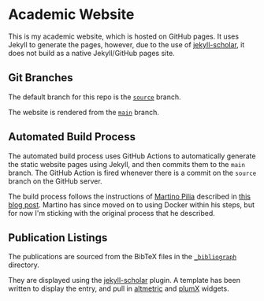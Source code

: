 # Academic Website

This is my academic website, which is hosted on GitHub pages. It uses Jekyll to generate the pages, however, due to the use of [jekyll-scholar](https://github.com/inukshuk/jekyll-scholar), it does not build as a native Jekyll/GitHub pages site.

## Git Branches

The default branch for this repo is the [`source`](https://github.com/AlasdairGray/AlasdairGray.github.io/tree/source) branch.

The website is rendered from the [`main`](https://github.com/AlasdairGray/AlasdairGray.github.io/tree/main) branch. 


## Automated Build Process

The automated build process uses GitHub Actions to automatically generate the static website pages using Jekyll, and then commits them to the `main` branch. The GitHub Action is fired whenever there is a commit on the `source` branch on the GitHub server.

The build process follows the instructions of [Martino Pilia](https://martinopilia.com/) described in [this blog post](https://martinopilia.com/posts/2020/02/22/migration.html). Martino has since moved on to using Docker within his steps, but for now I'm sticking with the original process that he described.

## Publication Listings

The publications are sourced from the BibTeX files in the [`_bibliograph`](https://github.com/AlasdairGray/alasdairgray.github.io/tree/source/_bibliography) directory.

They are displayed using the [jekyll-scholar](https://github.com/inukshuk/jekyll-scholar) plugin. A template has been written to display the entry, and pull in [altmetric](https://www.altmetric.com/products/free-tools/free-badges-for-researchers/) and [plumX](https://plu.mx/plum/developers/widgets#Artifact-Plum-Print-Widget) widgets.
